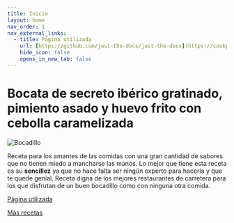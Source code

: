 ```yaml
---
title: Inicio
layout: home
nav_order: 1
nav_external_links:
  - title: Página utilizada
    url: [https://github.com/just-the-docs/just-the-docs](https://cookpad.com/es/recetas/16963507-bocata-de-secreto-iberico-gratinado-pimiento-asado-y-huevo-frito-con-cebolla-caramelizada)
    hide_icon: false 
    opens_in_new_tab: false 
---
```


# **Bocata de secreto ibérico gratinado, pimiento asado y huevo frito con cebolla caramelizada**
![Bocadillo](https://img-global.cpcdn.com/recipes/e16953b899827a49/680x482cq70/bocata-de-secreto-iberico-gratinado-pimiento-asado-y-huevo-frito-con-cebolla-caramelizada-foto-principal.webp)


Receta para los amantes de las comidas con una gran cantidad de sabores que no tienen miedo a mancharse las manos. Lo mejor que tiene esta receta es su **sencillez** ya que no hace falta ser ningún experto
para hacerla y que te quede genial. Receta digna de los mejores restaurantes de carretera para los que disfrutan de un buen bocadillo como con ninguna otra comida.

[Página utilizada](https://cookpad.com/es/recetas/16963507-bocata-de-secreto-iberico-gratinado-pimiento-asado-y-huevo-frito-con-cebolla-caramelizada)

[Más recetas](/otras)
